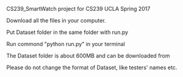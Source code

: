 CS239_SmartWatch
project for CS239 UCLA Spring 2017

Download all the files in your computer.

Put Dataset folder in the same folder with run.py

Run commond "python run.py" in your terminal

The Dataset folder is about 600MB and can be downloaded from

Please do not change the format of Dataset, like testers' names etc.



